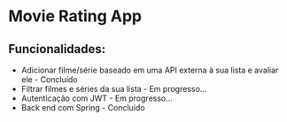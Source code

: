 # Movie Rating App

## Funcionalidades:
- Adicionar filme/série baseado em uma API externa à sua lista e avaliar ele - Concluído
- Filtrar filmes e séries da sua lista - Em progresso...
- Autenticação com JWT - Em progresso...
- Back end com Spring - Concluído
